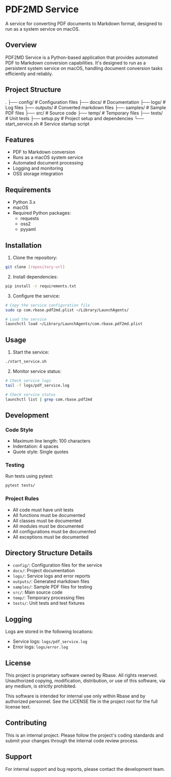 # PDF2MD Service

A service for converting PDF documents to Markdown format, designed to run as a system service on macOS.

## Overview

PDF2MD Service is a Python-based application that provides automated PDF to Markdown conversion capabilities. It's designed to run as a persistent system service on macOS, handling document conversion tasks efficiently and reliably.

## Project Structure 
.
├── config/ # Configuration files
├── docs/ # Documentation
├── logs/ # Log files
├── outputs/ # Converted markdown files
├── samples/ # Sample PDF files
├── src/ # Source code
├── temp/ # Temporary files
├── tests/ # Unit tests
├── setup.py # Project setup and dependencies
└── start_service.sh # Service startup script


## Features

- PDF to Markdown conversion
- Runs as a macOS system service
- Automated document processing
- Logging and monitoring
- OSS storage integration

## Requirements

- Python 3.x
- macOS
- Required Python packages:
  - requests
  - oss2
  - pyyaml

## Installation

1. Clone the repository:
```bash
git clone [repository-url]
```

2. Install dependencies:
```bash
pip install -r requirements.txt
```

3. Configure the service:
```bash
# Copy the service configuration file
sudo cp com.rbase.pdf2md.plist ~/Library/LaunchAgents/

# Load the service
launchctl load ~/Library/LaunchAgents/com.rbase.pdf2md.plist
```

## Usage

1. Start the service:
```bash
./start_service.sh
```

2. Monitor service status:
```bash
# Check service logs
tail -f logs/pdf_service.log

# Check service status
launchctl list | grep com.rbase.pdf2md
```

## Development

### Code Style
- Maximum line length: 100 characters
- Indentation: 4 spaces
- Quote style: Single quotes

### Testing
Run tests using pytest:
```bash
pytest tests/
```

### Project Rules
- All code must have unit tests
- All functions must be documented
- All classes must be documented
- All modules must be documented
- All configurations must be documented
- All exceptions must be documented

## Directory Structure Details

- `config/`: Configuration files for the service
- `docs/`: Project documentation
- `logs/`: Service logs and error reports
- `outputs/`: Generated markdown files
- `samples/`: Sample PDF files for testing
- `src/`: Main source code
- `temp/`: Temporary processing files
- `tests/`: Unit tests and test fixtures

## Logging

Logs are stored in the following locations:
- Service logs: `logs/pdf_service.log`
- Error logs: `logs/error.log`

## License

This project is proprietary software owned by Rbase.
All rights reserved. Unauthorized copying, modification, distribution, or use of this software, 
via any medium, is strictly prohibited.

This software is intended for internal use only within Rbase and by authorized personnel.
See the LICENSE file in the project root for the full license text.

## Contributing

This is an internal project. Please follow the project's coding standards and submit your changes through the internal code review process.

## Support

For internal support and bug reports, please contact the development team.